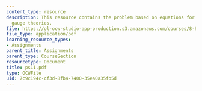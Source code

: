 ```yaml
---
content_type: resource
description: This resource contains the problem based on equations for supersymmetric
  gauge theories.
file: https://ol-ocw-studio-app-production.s3.amazonaws.com/courses/8-871-selected-topics-in-theoretical-particle-physics-branes-and-gauge-theory-dynamics-fall-2004/7c9c194ccf3d8fb4740035ea0a35fb5d_ps11.pdf
file_type: application/pdf
learning_resource_types:
- Assignments
parent_title: Assignments
parent_type: CourseSection
resourcetype: Document
title: ps11.pdf
type: OCWFile
uid: 7c9c194c-cf3d-8fb4-7400-35ea0a35fb5d
---
```

